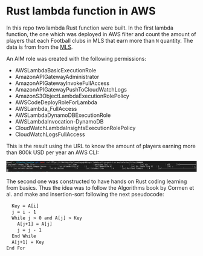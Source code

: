 # Rust lambda function in AWS

In this repo two lambda Rust function were built.
In the first lambda function, the one which was deployed in AWS filter and count the amount of players that each Football clubs in MLS that earn more than ```N``` quantity.
The data is from from the [MLS](https://mlsplayers.org/resources/salary-guide).

An AIM role was created with the following permissions:

- AWSLambdaBasicExecutionRole
- AmazonAPIGatewayAdministrator
- AmazonAPIGatewayInvokeFullAccess
- AmazonAPIGatewayPushToCloudWatchLogs
- AmazonS3ObjectLambdaExecutionRolePolicy
- AWSCodeDeployRoleForLambda
- AWSLambda_FullAccess
- AWSLambdaDynamoDBExecutionRole
- AWSLambdaInvocation-DynamoDB
- CloudWatchLambdaInsightsExecutionRolePolicy
- CloudWatchLogsFullAccess

This is the result using the URL to know the amount of players earning more than 800k USD per year an AWS CLI:

<img src="https://github.com/bugarin10/rust_lambda_function/blob/main/static/filtering_running.png" alt="AWS CLI">

The second one was constructed to have hands on Rust coding learning from basics. Thus the idea was to follow the Algorithms book by Cormen et al. and make and insertion-sort following the next pseudocode:


```For i from 2 to n
  Key = A[i]
  j = i - 1
  While j > 0 and A[j] > Key
    A[j+1] = A[j]
    j = j - 1
  End While
  A[j+1] = Key
End For
```



